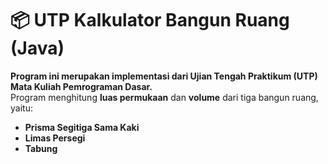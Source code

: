 # 📦 **UTP Kalkulator Bangun Ruang (Java)**

**Program ini merupakan implementasi dari Ujian Tengah Praktikum (UTP) Mata Kuliah Pemrograman Dasar.**  
Program menghitung **luas permukaan** dan **volume** dari tiga bangun ruang, yaitu:

- **Prisma Segitiga Sama Kaki**
- **Limas Persegi**
- **Tabung**
